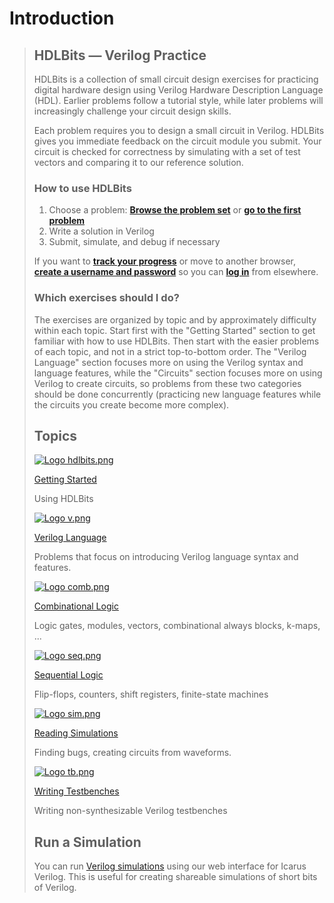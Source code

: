 # Introduction

> ## HDLBits — Verilog Practice
>
> HDLBits is a collection of small circuit design exercises for practicing digital hardware design using Verilog Hardware Description Language \(HDL\). Earlier problems follow a tutorial style, while later problems will increasingly challenge your circuit design skills.
>
> Each problem requires you to design a small circuit in Verilog. HDLBits gives you immediate feedback on the circuit module you submit. Your circuit is checked for correctness by simulating with a set of test vectors and comparing it to our reference solution.
>
> ### How to use HDLBits
>
> 1. Choose a problem: 
>    [**Browse the problem set**](https://hdlbits.01xz.net/wiki/Problem_sets)
>    or 
>    [**go to the first problem**](https://hdlbits.01xz.net/wiki/step_one)
> 2. Write a solution in Verilog
> 3. Submit, simulate, and debug if necessary
>
> If you want to [**track your progress**](https://hdlbits.01xz.net/wiki/Special:VlgStats/Me) or move to another browser, [**create a username and password**](https://hdlbits.01xz.net/wiki/Special:VlgProfile) so you can [**log in**](https://hdlbits.01xz.net/wiki/Special:VlgLogin) from elsewhere.
>
>
>
> ### Which exercises should I do?
>
> The exercises are organized by topic and by approximately difficulty within each topic. Start first with the "Getting Started" section to get familiar with how to use HDLBits. Then start with the easier problems of each topic, and not in a strict top-to-bottom order. The "Verilog Language" section focuses more on using the Verilog syntax and language features, while the "Circuits" section focuses more on using Verilog to create circuits, so problems from these two categories should be done concurrently \(practicing new language features while the circuits you create become more complex\).
>
> ## Topics
>
> [![](https://hdlbits.01xz.net/mw/images/8/84/Logo_hdlbits.png "Logo hdlbits.png")](https://hdlbits.01xz.net/wiki/Problem_sets#Getting_Started)
>
> [Getting Started](https://hdlbits.01xz.net/wiki/Problem_sets#Getting_Started)
>
> Using HDLBits
>
> [![](https://hdlbits.01xz.net/mw/images/0/06/Logo_v.png "Logo v.png")](https://hdlbits.01xz.net/wiki/Problem_sets#Verilog_Language)
>
> [Verilog Language](https://hdlbits.01xz.net/wiki/Problem_sets#Verilog_Language)
>
> Problems that focus on introducing Verilog language syntax and features.
>
> [![](https://hdlbits.01xz.net/mw/images/c/cb/Logo_comb.png "Logo comb.png")](https://hdlbits.01xz.net/wiki/Problem_sets#Combinational_Logic)
>
> [Combinational Logic](https://hdlbits.01xz.net/wiki/Problem_sets#Combinational_Logic)
>
> Logic gates, modules, vectors, combinational always blocks, k-maps, ...
>
> [![](https://hdlbits.01xz.net/mw/images/5/50/Logo_seq.png "Logo seq.png")](https://hdlbits.01xz.net/wiki/Problem_sets#Sequential_Logic)
>
> [Sequential Logic](https://hdlbits.01xz.net/wiki/Problem_sets#Sequential_Logic)
>
> Flip-flops, counters, shift registers, finite-state machines
>
> [![](https://hdlbits.01xz.net/mw/images/f/f5/Logo_sim.png "Logo sim.png")](https://hdlbits.01xz.net/wiki/Problem_sets#Reading_Simulations)
>
> [Reading Simulations](https://hdlbits.01xz.net/wiki/Problem_sets#Verification:_Reading_Simulations)
>
> Finding bugs, creating circuits from waveforms.
>
> [![](https://hdlbits.01xz.net/mw/images/1/17/Logo_tb.png "Logo tb.png")](https://hdlbits.01xz.net/wiki/Problem_sets#Verilog_Testbenches)
>
> [Writing Testbenches](https://hdlbits.01xz.net/wiki/Problem_sets#Verification:_Writing_Testbenches)
>
> Writing non-synthesizable Verilog testbenches
>
> ## Run a Simulation
>
> You can run [Verilog simulations](https://hdlbits.01xz.net/wiki/Iverilog) using our web interface for Icarus Verilog. This is useful for creating shareable simulations of short bits of Verilog.



